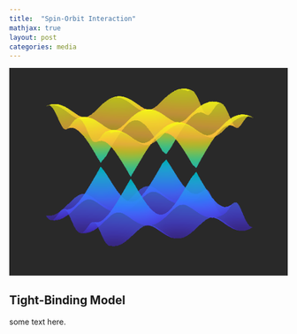 ```yaml
---
title:  "Spin-Orbit Interaction"
mathjax: true
layout: post
categories: media
---
```


![SOI](https://github.com/darin-momayezi/darin-momayezi.github.io/blob/master/images/Screenshot%202023-08-07%20at%2010.44.51%20AM.png)


## Tight-Binding Model
some text here.
